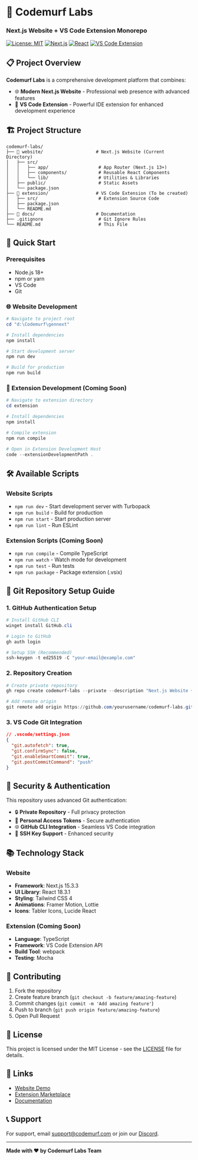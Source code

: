 # 🚀 Codemurf Labs
### Next.js Website + VS Code Extension Monorepo

[![License: MIT](https://img.shields.io/badge/License-MIT-yellow.svg)](https://opensource.org/licenses/MIT)
[![Next.js](https://img.shields.io/badge/Next.js-15.3.3-black)](https://nextjs.org/)
[![React](https://img.shields.io/badge/React-18.3.1-blue)](https://reactjs.org/)
[![VS Code Extension](https://img.shields.io/badge/VS%20Code-Extension-007ACC)](https://code.visualstudio.com/)

## 📋 Project Overview

**Codemurf Labs** is a comprehensive development platform that combines:
- 🌐 **Modern Next.js Website** - Professional web presence with advanced features
- 🔧 **VS Code Extension** - Powerful IDE extension for enhanced development experience

## 🏗️ Project Structure

```
codemurf-labs/
├── 📁 website/                    # Next.js Website (Current Directory)
│   ├── src/
│   │   ├── app/                   # App Router (Next.js 13+)
│   │   ├── components/            # Reusable React Components
│   │   └── lib/                   # Utilities & Libraries
│   ├── public/                    # Static Assets
│   └── package.json
├── 📁 extension/                  # VS Code Extension (To be created)
│   ├── src/                       # Extension Source Code
│   ├── package.json
│   └── README.md
├── 📁 docs/                       # Documentation
├── .gitignore                     # Git Ignore Rules
└── README.md                      # This File
```

## 🚀 Quick Start

### Prerequisites
- Node.js 18+ 
- npm or yarn
- VS Code
- Git

### 🌐 Website Development

```powershell
# Navigate to project root
cd "d:\Codemurf\gennext"

# Install dependencies
npm install

# Start development server
npm run dev

# Build for production
npm run build
```

### 🔧 Extension Development (Coming Soon)

```powershell
# Navigate to extension directory
cd extension

# Install dependencies
npm install

# Compile extension
npm run compile

# Open in Extension Development Host
code --extensionDevelopmentPath .
```

## 🛠️ Available Scripts

### Website Scripts
- `npm run dev` - Start development server with Turbopack
- `npm run build` - Build for production
- `npm run start` - Start production server
- `npm run lint` - Run ESLint

### Extension Scripts (Coming Soon)
- `npm run compile` - Compile TypeScript
- `npm run watch` - Watch mode for development
- `npm run test` - Run tests
- `npm run package` - Package extension (.vsix)

## 🔐 Git Repository Setup Guide

### 1. GitHub Authentication Setup
```powershell
# Install GitHub CLI
winget install GitHub.cli

# Login to GitHub
gh auth login

# Setup SSH (Recommended)
ssh-keygen -t ed25519 -C "your-email@example.com"
```

### 2. Repository Creation
```powershell
# Create private repository
gh repo create codemurf-labs --private --description "Next.js Website + VS Code Extension"

# Add remote origin
git remote add origin https://github.com/yourusername/codemurf-labs.git
```

### 3. VS Code Git Integration
```json
// .vscode/settings.json
{
  "git.autofetch": true,
  "git.confirmSync": false,
  "git.enableSmartCommit": true,
  "git.postCommitCommand": "push"
}
```

## 🔐 Security & Authentication

This repository uses advanced Git authentication:
- 🔒 **Private Repository** - Full privacy protection
- 🎫 **Personal Access Tokens** - Secure authentication
- 🌐 **GitHub CLI Integration** - Seamless VS Code integration
- 🔑 **SSH Key Support** - Enhanced security

## 📚 Technology Stack

### Website
- **Framework**: Next.js 15.3.3
- **UI Library**: React 18.3.1
- **Styling**: Tailwind CSS 4
- **Animations**: Framer Motion, Lottie
- **Icons**: Tabler Icons, Lucide React

### Extension (Coming Soon)
- **Language**: TypeScript
- **Framework**: VS Code Extension API
- **Build Tool**: webpack
- **Testing**: Mocha

## 🤝 Contributing

1. Fork the repository
2. Create feature branch (`git checkout -b feature/amazing-feature`)
3. Commit changes (`git commit -m 'Add amazing feature'`)
4. Push to branch (`git push origin feature/amazing-feature`)
5. Open Pull Request

## 📄 License

This project is licensed under the MIT License - see the [LICENSE](LICENSE) file for details.

## 🔗 Links

- [Website Demo](https://codemurf-labs.vercel.app)
- [Extension Marketplace](https://marketplace.visualstudio.com/items?itemName=codemurf-labs.extension)
- [Documentation](./docs/README.md)

## 📞 Support

For support, email support@codemurf.com or join our [Discord](https://discord.gg/codemurf).

---

**Made with ❤️ by Codemurf Labs Team**
